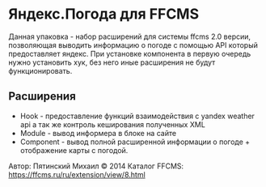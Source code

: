 Яндекс.Погода для FFCMS
====================

Данная упаковка - набор расширений для системы ffcms 2.0 версии, позволяющая выводить информацию о погоде с помощью API который предоставляет яндекс. При установке компонента в первую очередь нужно установить хук, без него иные расширения не будут функционировать. 

## Расширения
* Hook - предоставление функций взаимодействия с yandex weather api а так же контроль кеширования полученных XML
* Module - вывод информера в блоке на сайте
* Component - вывод полной расширенной информации о погоде + отображение карты с погодой.

Автор: Пятинский Михаил &copy; 2014
Каталог FFCMS: https://ffcms.ru/ru/extension/view/8.html
